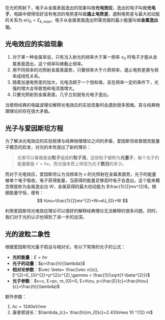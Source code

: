 在光的照射下，电子从金属表面逸出的现象叫做**光电效应**，逸出的电子叫做**光电子**，电路中使得恰好没有电流的电势差叫做**遏止电势差**，遏制电势差与最大初动能的关系为 $eU_{0}=E_{k,max}$，电子从金属表面逸出所需克服的最小能量叫做**金属逸出功**。

## 光电效应的实验现象

1. 对于某一种金属来说，只有当入射光的频率大于某一频率 $\nu_{0}$ 时电子才能从金属表面逸出，这个频率叫做截止频率。
2. 用不同频率的光照射金属表面势，只要频率大于介质频率，遏止电势差便与频率成线性关系。
3. 随着加速电势差的加大，光电流趋于一个饱和值，且在频率一定的条件下，光强的增大会导致饱和电流值增大。
4. 只要光照射到金属表面，几乎立刻就有光电子逸出。

当使用经典的电磁波理论解释光电效应的实验现象时会遇到很多困难。其与经典物理理论的存在很大矛盾。

## 光子与爱因斯坦方程

为了解决光电效应的实验规律与经典物理理论之间的矛盾，爱因斯坦收普朗克能量子概念的启发，对光的本性提出了新的理论：

> 光束可以看做是由**粒子**组成的**粒子流**，这些粒子被称为**光量子**，每个光子的能量都是 $\mathcal{E}=h\nu$。而光强本质上体现为光子**数目**的多少。

而对于光电效应，爱因斯坦认为当频率为 $\nu$ 的光照射在金属表面势，光子的能量被单个电子吸收，电子获得能量，当获得的能量足够高时电子会逸出。这个能来概念限度称为金属逸出功 $W$，金属获得的最大初动能为 $\frac{1}{2}mv^{2}$。根据能量守恒，便有：
$$
h\nu=\frac{1}{2}mv^{2}+W=eU_{0}+W
$$

利用爱因斯坦光电效应理论可以很好的解释经典理论无法解释的很多问题。同时，我们对于光的认识也得到了进一步的加深。

## 光的波粒二象性

根据爱因斯坦光量子假设与相对论，有以下常用的光子的公式：
- **光的能量**：$E=h\nu$
- **光子的动量**：$p=\frac{h}{\lambda}$
- **相对论参数**：$\vec \beta= \frac{\vec v}{c}, E^{2}=E_{0}^{2}+p^{2}c^{2},\gamma = \frac{1}{\sqrt{1-\beta^{2}}}$
- **光子参数**：$v=c, E=pc, m_{0}=0, E=h\nu, p=\frac{E}{c}=\frac{h\nu}{c}=\frac{h}{\lambda}$

额外参数：
1. $hc=1240 eV/nm$
2. 康普顿波长：$\lambda_{c}= \frac{h}{m_{0}c}=2.43\times 10 ^{12} m$
